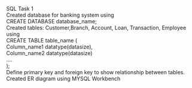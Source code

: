 SQL Task 1
<br>
Created database for banking system using
<br>
CREATE DATABASE database_name;
<br>
Created tables: Customer,Branch, Account, Loan, Transaction, Employee using
<br>
CREATE TABLE table_name ( 
<br>
                         Column_name1 datatype(datasize),
                         <br>
                         Column_name2 datatype(datasize)
                         <br>
                         ....
                         <br>
                             );
<br>
Define primary key and foreign key to show relationship between tables.
<br>
Created ER diagram using MYSQL Workbench 
